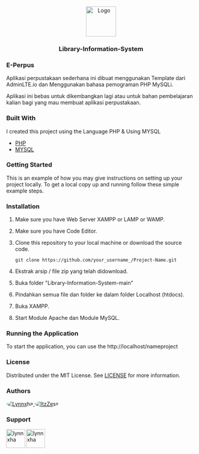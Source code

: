 <br/>
<p align="center">
  <a href="https://github.com/Lynnxha">
    <img src="https://raw.githubusercontent.com/ShaanCoding/ReadME-Generator/main/images/logo.png" alt="Logo" width="80" height="80">
  </a>

  <h3 align="center">Library-Information-System</h3>
</p>

### E-Perpus

Aplikasi perpustakaan sederhana ini dibuat menggunakan Template dari AdminLTE.io dan Menggunakan bahasa pemograman PHP MySQLi.

Aplikasi ini bebas untuk dikembangkan lagi atau untuk bahan pembelajaran kalian bagi yang mau membuat aplikasi perpustakaan.

### Built With

I created this project using the Language PHP & Using MYSQL

- [PHP](https://www.php.net/)
- [MYSQL](https://www.mysql.com/)

### Getting Started

This is an example of how you may give instructions on setting up your project locally.
To get a local copy up and running follow these simple example steps.

### Installation

1. Make sure you have Web Server XAMPP or LAMP or WAMP.

2. Make sure you have Code Editor.

3. Clone this repository to your local machine or download the source code.

   ```
   git clone https://github.com/your_username_/Project-Name.git
   ```

4. Ekstrak arsip / file zip yang telah didownload.

5. Buka folder "Library-Information-System-main"

6. Pindahkan semua file dan folder ke dalam folder Localhost (htdocs).

7. Buka XAMPP.

8. Start Module Apache dan Module MySQL.

### Running the Application

To start the application, you can use the http://localhost/nameproject

### License

Distributed under the MIT License. See [LICENSE](https://github.com///blob/main/LICENSE.md) for more information.

### Authors

<a href="https://github.com/Lynnxha">
  <img src="https://github.com/Lynnxha.png?size=75" alt="Lynnxha" style="border-radius: 50%;">
</a>

<a href="https://github.com/ItzZess">
  <img src="https://github.com/ItzZess.png?size=75" alt="ItzZess" style="border-radius: 50%;">
</a>


### Support

<p><a href="https://www.buymeacoffee.com/lynnxha"> <img align="left" src="https://telegra.ph/file/3b2fb8ed33eb4b94b06f0.png" height="50" width="50" alt="lynnxha" /></a></p>

<p><a href="https://trakteer.id/keiashleych"> <img align="left" src="https://cdn.trakteer.id/images/mix/trakteer-icon-thumbnail.png" height="50" width="50" alt="lynnxha"  /></a></p>